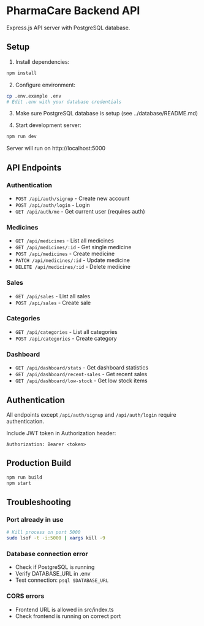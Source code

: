 # PharmaCare Backend API

Express.js API server with PostgreSQL database.

## Setup

1. Install dependencies:
```bash
npm install
```

2. Configure environment:
```bash
cp .env.example .env
# Edit .env with your database credentials
```

3. Make sure PostgreSQL database is setup (see ../database/README.md)

4. Start development server:
```bash
npm run dev
```

Server will run on http://localhost:5000

## API Endpoints

### Authentication
- `POST /api/auth/signup` - Create new account
- `POST /api/auth/login` - Login
- `GET /api/auth/me` - Get current user (requires auth)

### Medicines
- `GET /api/medicines` - List all medicines
- `GET /api/medicines/:id` - Get single medicine
- `POST /api/medicines` - Create medicine
- `PATCH /api/medicines/:id` - Update medicine
- `DELETE /api/medicines/:id` - Delete medicine

### Sales
- `GET /api/sales` - List all sales
- `POST /api/sales` - Create sale

### Categories
- `GET /api/categories` - List all categories
- `POST /api/categories` - Create category

### Dashboard
- `GET /api/dashboard/stats` - Get dashboard statistics
- `GET /api/dashboard/recent-sales` - Get recent sales
- `GET /api/dashboard/low-stock` - Get low stock items

## Authentication

All endpoints except `/api/auth/signup` and `/api/auth/login` require authentication.

Include JWT token in Authorization header:
```
Authorization: Bearer <token>
```

## Production Build

```bash
npm run build
npm start
```

## Troubleshooting

### Port already in use
```bash
# Kill process on port 5000
sudo lsof -t -i:5000 | xargs kill -9
```

### Database connection error
- Check if PostgreSQL is running
- Verify DATABASE_URL in .env
- Test connection: `psql $DATABASE_URL`

### CORS errors
- Frontend URL is allowed in src/index.ts
- Check frontend is running on correct port
